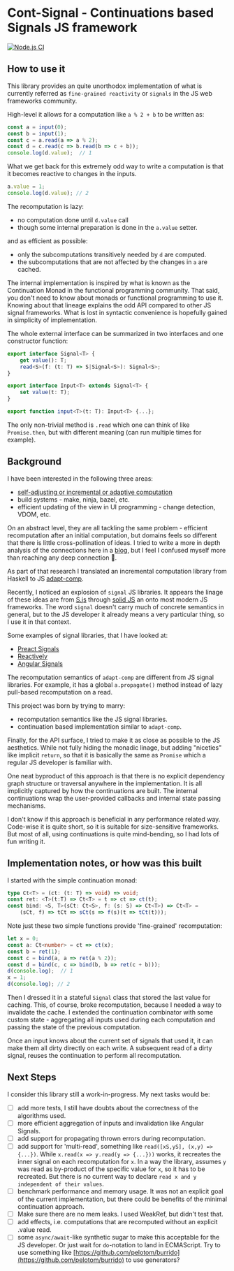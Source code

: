 # Cont-Signal - Continuations based Signals JS framework

[![Node.js CI](https://github.com/rkirov/cont-signal/actions/workflows/node.js.yml/badge.svg)](https://github.com/rkirov/cont-signal/actions/workflows/node.js.yml)

## How to use it

This library provides an quite unorthodox implementation of what is currently
referred as `fine-grained reactivity` or `signals` in the JS web
frameworks community.

High-level it allows for a computation like `a % 2 + b` to be written as:

```ts
const a = input(0);
const b = input(1);
const c = a.read(a => a % 2);
const d = c.read(c => b.read(b => c + b));
console.log(d.value);  // 1
```

What we get back for this extremely odd way to write a computation is that it becomes reactive to changes in the inputs.

```ts
a.value = 1;
console.log(d.value); // 2
```

The recomputation is lazy:

- no computation done until `d.value` call
- though some internal preparation is done in the `a.value` setter.

and as efficient as possible:

- only the subcomputations transitively needed by `d` are computed.
- the subcomputations that are not affected by the changes in `a` are cached.

The internal implementation is inspired by what is known as the Continuation
Monad in the functional programming community. That said, you don't need
 to know about monads or functional programming to use it. Knowing about
 that lineage explains the odd API compared to other JS signal frameworks.
 What is lost in syntactic convenience is hopefully gained in simplicity
 of implementation.

The whole external interface can be summarized in two interfaces and
one constructor function:

```ts
export interface Signal<T> {
    get value(): T;
    read<S>(f: (t: T) => S|Signal<S>): Signal<S>;
}

export interface Input<T> extends Signal<T> {
    set value(t: T);
}

export function input<T>(t: T): Input<T> {...};
```

The only non-trivial method is `.read` which one can think of like `Promise.then`, but with different meaning (can run multiple times for example).

## Background

I have been interested in the following three areas:

- [self-adjusting or incremental or adaptive computation](https://www.cs.cmu.edu/~rwh/students/acar.pdf)
- build systems - make, ninja, bazel, etc.
- efficient updating of the view in UI programming - change detection, VDOM, etc.

On an abstract level, they are all tackling the same problem - efficient recomputation after an initial computation, but domains feels so different
that there is little cross-pollination of ideas. I tried to write a more
in depth analysis of the connections here in a [blog](https://rkirov.github.io/posts/incremental_computation/), but I feel I confused myself more than reaching
any deep connection :shrug:.

As part of that research I translated an incremental computation library from
Haskell to JS [adapt-comp](https://github.com/rkirov/adapt-comp).

Recently, I noticed an explosion of `signal` JS libraries. It appears the linage of these ideas are from [S.js](https://github.com/adamhaile/S) through [solid JS](https://www.solidjs.com/) an onto most modern JS frameworks. The word `signal` doesn't carry much of concrete semantics in general, but to the JS developer it
already means a very particular thing, so I use it in that context.

Some examples of signal libraries, that I have looked at:

- [Preact Signals](https://preactjs.com/guide/v10/signals/)
- [Reactively](https://github.com/modderme123/reactively)
- [Angular Signals](https://github.com/angular/angular/tree/a1b4c281f384cfd273d81ce10edc3bb2530f6ecf/packages/core/src/signals)

The recomputation semantics of `adapt-comp` are different from JS signal libraries.
For example, it has a global `a.propagate()` method instead of lazy pull-based
recomputation on a read.

This project was born by trying to marry:

- recomputation semantics like the JS signal libraries.
- continuation based implementation similar to `adapt-comp`.

Finally, for the API surface, I tried to make it as close as possible to the
JS aesthetics. While not fully hiding the monadic linage, but adding "niceties"
like implicit `return`, so that it is basically the same as `Promise` which
a regular JS developer is familiar with.

One neat byproduct of this approach is that there is no explicit dependency
graph structure or traversal anywhere in the implementation. It is all
implicitly captured by how the continuations are built. The internal continuations
wrap the user-provided callbacks and internal state passing mechanisms.

I don't know if this approach is beneficial in any performance related way.
Code-wise it is quite short, so it is suitable for size-sensitive frameworks.
But most of all, using continuations is quite mind-bending, so I had lots of fun writing it.

## Implementation notes, or how was this built

I started with the simple continuation monad:

```ts
type Ct<T> = (ct: (t: T) => void) => void;  
const ret: <T>(t:T) => Ct<T> = t => ct => ct(t);
const bind: <S, T>(sCt: Ct<S>, f: (s: S) => Ct<T>) => Ct<T> =
    (sCt, f) => tCt => sCt(s => f(s)(t => tCt(t)));
```

Note just these two simple functions provide 'fine-grained' recomputation:

```ts
let x = 0;
const a: Ct<number> = ct => ct(x);
const b = ret(1);
const c = bind(a, a => ret(a % 2));
const d = bind(c, c => bind(b, b => ret(c + b)));
d(console.log);  // 1
x = 1;
d(console.log); // 2
```

Then I dressed it in a stateful `Signal` class that stored the last value for
caching. This, of course, broke recomputation, because I needed a way to
invalidate the cache. I extended the continuation combinator with some
custom state - aggregating all inputs used during each computation and passing the
state of the previous computation.

Once an input knows about the current set of signals that used it, it can
make them all dirty directly on each write. A subsequent read of a dirty signal,
reuses the continuation to perform all recomputation.

## Next Steps

I consider this library still a work-in-progress. My next tasks would be:

- [ ] add more tests, I still have doubts about the correctness of the algorithms used.
- [ ] more efficient aggregation of inputs and invalidation like Angular Signals.
- [ ] add support for propagating thrown errors during recomputation.
- [ ] add support for 'multi-read', something like `read([xS,yS], (x,y) => {...})`. While `x.read(x => y.read(y => {...}))` works, it recreates the inner signal on each recomputation for `x`. In a way the library, assumes `y` was read as by-product of the specific value for `x`, so it has to be recreated. But there is
no current way to declare `read x and y independent of their values`.
- [ ] benchmark performance and memory usage. It was not an explicit goal of the current implementation, but there could be benefits of the minimal continuation approach.
- [ ] Make sure there are no mem leaks. I used WeakRef, but didn't test that.
- [ ] add effects, i.e. computations that are recomputed without an explicit .value read.
- [ ] some `async/await`-like synthetic sugar to make this acceptable for the JS developer. Or just wait for `do`-notation to land in ECMAScript. Try to use something like [https://github.com/pelotom/burrido](https://github.com/pelotom/burrido) to use generators?
